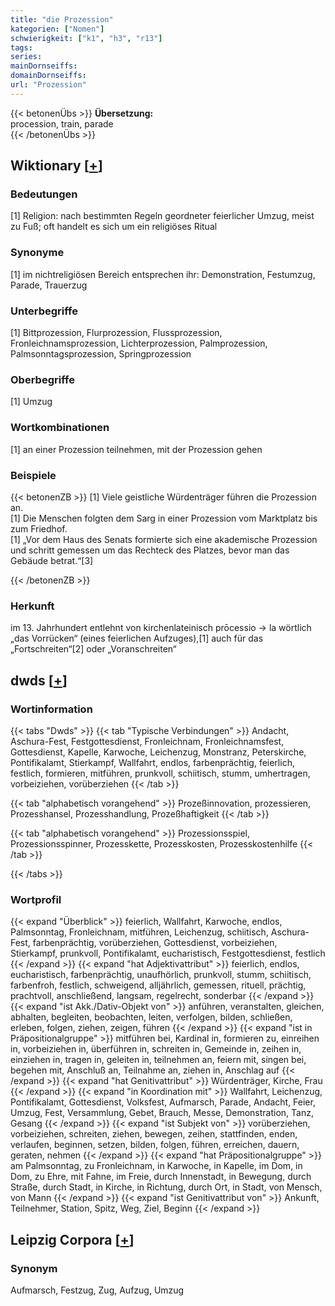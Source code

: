 ```yaml
---
title: "die Prozession"
kategorien: ["Nomen"]
schwierigkeit: ["k1", "h3", "r13"]
tags:
series:
mainDornseiffs:
domainDornseiffs:
url: "Prozession"
---
```


{{< betonenÜbs >}}
**Übersetzung:**  
procession, train, parade  
{{< /betonenÜbs >}}

## Wiktionary [[+](https://de.wiktionary.org/wiki/Prozession)]

### Bedeutungen
[1] Religion: nach bestimmten Regeln geordneter feierlicher Umzug, meist zu Fuß; oft handelt es sich um ein religiöses Ritual  

### Synonyme
[1] im nichtreligiösen Bereich entsprechen ihr: Demonstration, Festumzug, Parade, Trauerzug  

### Unterbegriffe
[1] Bittprozession, Flurprozession, Flussprozession, Fronleichnamsprozession, Lichterprozession, Palmprozession, Palmsonntagsprozession, Springprozession  

### Oberbegriffe
[1] Umzug  

### Wortkombinationen
[1] an einer Prozession teilnehmen, mit der Prozession gehen  

### Beispiele
{{< betonenZB >}}
[1] Viele geistliche Würdenträger führen die Prozession an.  
[1] Die Menschen folgten dem Sarg in einer Prozession vom Marktplatz bis zum Friedhof.  
[1] „Vor dem Haus des Senats formierte sich eine akademische Prozession und schritt gemessen um das Rechteck des Platzes, bevor man das Gebäude betrat.“[3]  

{{< /betonenZB >}}
### Herkunft
im 13. Jahrhundert entlehnt von kirchenlateinisch prōcessio → la wörtlich „das Vorrücken“ (eines feierlichen Aufzuges),[1] auch für das „Fortschreiten“[2] oder „Voranschreiten“  



## dwds [[+](https://www.dwds.de/wb/Prozession)]

### Wortinformation
{{< tabs "Dwds" >}}
{{< tab "Typische Verbindungen" >}}
Andacht, Aschura-Fest, Festgottesdienst, Fronleichnam, Fronleichnamsfest, Gottesdienst, Kapelle, Karwoche, Leichenzug, Monstranz, Peterskirche, Pontifikalamt, Stierkampf, Wallfahrt, endlos, farbenprächtig, feierlich, festlich, formieren, mitführen, prunkvoll, schiitisch, stumm, umhertragen, vorbeiziehen, vorüberziehen
{{< /tab >}}

{{< tab "alphabetisch vorangehend" >}}
Prozeßinnovation, prozessieren, Prozesshansel, Prozesshandlung, Prozeßhaftigkeit
{{< /tab >}}

{{< tab "alphabetisch vorangehend" >}}
Prozessionsspiel, Prozessionsspinner, Prozesskette, Prozesskosten, Prozesskostenhilfe
{{< /tab >}}

{{< /tabs >}}

### Wortprofil
{{< expand "Überblick" >}} feierlich, Wallfahrt, Karwoche, endlos, Palmsonntag, Fronleichnam, mitführen, Leichenzug, schiitisch, Aschura-Fest, farbenprächtig, vorüberziehen, Gottesdienst, vorbeiziehen, Stierkampf, prunkvoll, Pontifikalamt, eucharistisch, Festgottesdienst, festlich {{< /expand >}}
{{< expand "hat Adjektivattribut" >}} feierlich, endlos, eucharistisch, farbenprächtig, unaufhörlich, prunkvoll, stumm, schiitisch, farbenfroh, festlich, schweigend, alljährlich, gemessen, rituell, prächtig, prachtvoll, anschließend, langsam, regelrecht, sonderbar {{< /expand >}}
{{< expand "ist Akk./Dativ-Objekt von" >}} anführen, veranstalten, gleichen, abhalten, begleiten, beobachten, leiten, verfolgen, bilden, schließen, erleben, folgen, ziehen, zeigen, führen {{< /expand >}}
{{< expand "ist in Präpositionalgruppe" >}} mitführen bei, Kardinal in, formieren zu, einreihen in, vorbeiziehen in, überführen in, schreiten in, Gemeinde in, zeihen in, einziehen in, tragen in, geleiten in, teilnehmen an, feiern mit, singen bei, begehen mit, Anschluß an, Teilnahme an, ziehen in, Anschlag auf {{< /expand >}}
{{< expand "hat Genitivattribut" >}} Würdenträger, Kirche, Frau {{< /expand >}}
{{< expand "in Koordination mit" >}} Wallfahrt, Leichenzug, Pontifikalamt, Gottesdienst, Volksfest, Aufmarsch, Parade, Andacht, Feier, Umzug, Fest, Versammlung, Gebet, Brauch, Messe, Demonstration, Tanz, Gesang {{< /expand >}}
{{< expand "ist Subjekt von" >}} vorüberziehen, vorbeiziehen, schreiten, ziehen, bewegen, zeihen, stattfinden, enden, verlaufen, beginnen, setzen, bilden, folgen, führen, erreichen, dauern, geraten, nehmen {{< /expand >}}
{{< expand "hat Präpositionalgruppe" >}} am Palmsonntag, zu Fronleichnam, in Karwoche, in Kapelle, im Dom, in Dom, zu Ehre, mit Fahne, im Freie, durch Innenstadt, in Bewegung, durch Straße, durch Stadt, in Kirche, in Richtung, durch Ort, in Stadt, von Mensch, von Mann {{< /expand >}}
{{< expand "ist Genitivattribut von" >}} Ankunft, Teilnehmer, Station, Spitz, Weg, Ziel, Beginn {{< /expand >}}

## Leipzig Corpora [[+](https://corpora.uni-leipzig.de/en/res?word=Prozession&corpusId=deu_newscrawl-public_2018)]


### Synonym
Aufmarsch, Festzug, Zug, Aufzug, Umzug

